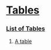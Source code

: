 # [Tables](#tables)


### [List of Tables](#list-of-tables)

1.  [A table][1]


[1]: http://localhost/sub-1/#a-table "A table"
